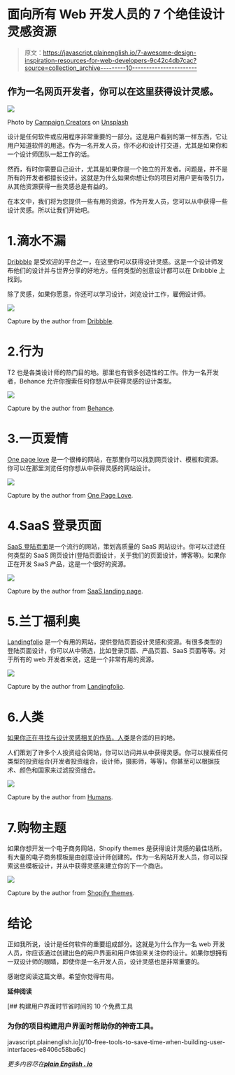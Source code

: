 # 面向所有 Web 开发人员的 7 个绝佳设计灵感资源

> 原文：<https://javascript.plainenglish.io/7-awesome-design-inspiration-resources-for-web-developers-9c42c4db7cac?source=collection_archive---------10----------------------->

## 作为一名网页开发者，你可以在这里获得设计灵感。

![](img/11efced3d4d47ef93cb2ff66c6d12ae5.png)

Photo by [Campaign Creators](https://unsplash.com/@campaign_creators?utm_source=medium&utm_medium=referral) on [Unsplash](https://unsplash.com?utm_source=medium&utm_medium=referral)

设计是任何软件或应用程序非常重要的一部分。这是用户看到的第一样东西，它让用户知道软件的用途。作为一名开发人员，你不必和设计打交道，尤其是如果你和一个设计师团队一起工作的话。

然而，有时你需要自己设计，尤其是如果你是一个独立的开发者。问题是，并不是所有的开发者都擅长设计。这就是为什么如果你想让你的项目对用户更有吸引力，从其他资源获得一些灵感总是有益的。

在本文中，我们将为您提供一些有用的资源，作为开发人员，您可以从中获得一些设计灵感。所以让我们开始吧。

# 1.滴水不漏

[Dribbble](https://dribbble.com/) 是受欢迎的平台之一，在这里你可以获得设计灵感。这是一个设计师发布他们的设计并与世界分享的好地方。任何类型的创意设计都可以在 Dribbble 上找到。

除了灵感，如果你愿意，你还可以学习设计，浏览设计工作，雇佣设计师。

![](img/bdd17e481cc0addb7a07ed75c67858c3.png)

Capture by the author from [Dribbble](https://dribbble.com/).

# 2.行为

T2 也是各类设计师的热门目的地。那里也有很多创造性的工作。作为一名开发者，Behance 允许你搜索任何你想从中获得灵感的设计类型。

![](img/ddbadd495438ab20e36cc398a9f00583.png)

Capture by the author from [Behance](https://www.behance.net/).

# 3.一页爱情

[One page love](https://onepagelove.com/) 是一个很棒的网站，在那里你可以找到网页设计、模板和资源。你可以在那里浏览任何你想从中获得灵感的网站设计。

![](img/3baee854e9db89f11ea4e3e9f0055e38.png)

Capture by the author from [One Page Love](https://onepagelove.com/).

# 4.SaaS 登录页面

[SaaS 登陆页面](https://saaslandingpage.com/)是一个流行的网站，策划高质量的 SaaS 网站设计。你可以过滤任何类型的 SaaS 网页设计(登陆页面设计，关于我们的页面设计，博客等)。如果你正在开发 SaaS 产品，这是一个很好的资源。

![](img/a074112f4d59edc49e3a78c920e54409.png)

Capture by the author from [SaaS landing page](https://saaslandingpage.com/).

# 5.兰丁福利奥

[Landingfolio](https://www.landingfolio.com/) 是一个有用的网站，提供登陆页面设计灵感和资源。有很多类型的登陆页面设计，你可以从中筛选，比如登录页面、产品页面、SaaS 页面等等。对于所有的 web 开发者来说，这是一个非常有用的资源。

![](img/f3ec48144d53b4794ed5bfcff3ee1215.png)

Capture by the author from [Landingfolio](https://www.landingfolio.com/).

# 6.人类

[如果你正在寻找与设计灵感相关的作品，人类](https://humans.fyi/)是合适的目的地。

人们策划了许多个人投资组合网站，你可以访问并从中获得灵感。你可以搜索任何类型的投资组合(开发者投资组合，设计师，摄影师，等等)。你甚至可以根据技术、颜色和国家来过滤投资组合。

![](img/4783c5f47b0ce7a4cef6acaaf01ce5fc.png)

Capture by the author from [Humans](https://humans.fyi/).

# 7.购物主题

如果你想开发一个电子商务网站，Shopify themes 是获得设计灵感的最佳场所。有大量的电子商务模板是由创意设计师创建的。作为一名网站开发人员，你可以探索这些模板设计，并从中获得灵感来建立你的下一个商店。

![](img/93aadbe6db0b8be21e8a7dc1564cfafc.png)

Capture by the author from [Shopify themes](https://themes.shopify.com/).

# 结论

正如我所说，设计是任何软件的重要组成部分。这就是为什么作为一名 web 开发人员，你应该通过创建出色的用户界面和用户体验来关注你的设计。如果你想拥有一双设计师的眼睛，即使你是一名开发人员，设计灵感也是非常重要的。

感谢您阅读这篇文章。希望你觉得有用。

**延伸阅读**

[](/10-free-tools-to-save-time-when-building-user-interfaces-e8406c58ba6c) [## 构建用户界面时节省时间的 10 个免费工具

### 为你的项目构建用户界面时帮助你的神奇工具。

javascript.plainenglish.io](/10-free-tools-to-save-time-when-building-user-interfaces-e8406c58ba6c) 

*更多内容尽在*[***plain English . io***](https://plainenglish.io/)